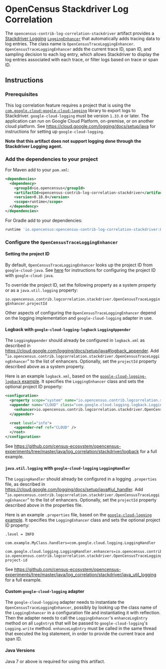 # OpenCensus Stackdriver Log Correlation

The `opencensus-contrib-log-correlation-stackdriver` artifact provides a
[Stackdriver Logging](https://cloud.google.com/logging/)
[`LoggingEnhancer`](http://googlecloudplatform.github.io/google-cloud-java/google-cloud-clients/apidocs/com/google/cloud/logging/LoggingEnhancer.html)
that automatically adds tracing data to log entries. The class name is
`OpenCensusTraceLoggingEnhancer`. `OpenCensusTraceLoggingEnhancer` adds the current trace ID, span
ID, and sampling decision to each log entry, which allows Stackdriver to display the log entries
associated with each trace, or filter logs based on trace or span ID.

## Instructions

### Prerequisites

This log correlation feature requires a project that is using the
[`com.google.cloud:google-cloud-logging`](https://github.com/GoogleCloudPlatform/google-cloud-java/tree/master/google-cloud-clients/google-cloud-logging)
library to export logs to Stackdriver. `google-cloud-logging` must be version `1.33.0` or later.
The application can run on Google Cloud Platform, on-premise, or on
another cloud platform. See https://cloud.google.com/logging/docs/setup/java for instructions for
setting up `google-cloud-logging`.

**Note that this artifact does not support logging done through the Stackdriver Logging agent.**

### Add the dependencies to your project

For Maven add to your `pom.xml`:
```xml
<dependencies>
  <dependency>
    <groupId>io.opencensus</groupId>
    <artifactId>opencensus-contrib-log-correlation-stackdriver</artifactId>
    <version>0.18.0</version>
    <scope>runtime</scope>
  </dependency>
</dependencies>
```

For Gradle add to your dependencies:
```groovy
runtime 'io.opencensus:opencensus-contrib-log-correlation-stackdriver:0.18.0'
```

### Configure the `OpenCensusTraceLoggingEnhancer`

#### Setting the project ID

By default, `OpenCensusTraceLoggingEnhancer` looks up the project ID from `google-cloud-java`. See
[here](https://github.com/GoogleCloudPlatform/google-cloud-java#specifying-a-project-id) for
instructions for configuring the project ID with `google-cloud-java`.

To override the project ID, set the following property as a system property or as a
`java.util.logging` property:

`io.opencensus.contrib.logcorrelation.stackdriver.OpenCensusTraceLoggingEnhancer.projectId`

Other aspects of configuring the `OpenCensusTraceLoggingEnhancer` depend on the logging
implementation and `google-cloud-logging` adapter in use.

#### Logback with `google-cloud-logging-logback` `LoggingAppender`

The `LoggingAppender` should already be configured in `logback.xml` as described in
https://cloud.google.com/logging/docs/setup/java#logback_appender. Add
"`io.opencensus.contrib.logcorrelation.stackdriver.OpenCensusTraceLoggingEnhancer`" to the list of
enhancers. Optionally, set the `projectId` property described above as a system property.

Here is an example `logback.xml`, based on the
[`google-cloud-logging-logback` example](https://github.com/GoogleCloudPlatform/java-docs-samples/blob/a2b04b20d81ee631439a9368fb99b44849519e28/logging/logback/src/main/resources/logback.xml).
It specifies the `LoggingEnhancer` class and sets the optional project ID property:

```xml
<configuration>
  <property scope="system" name="io.opencensus.contrib.logcorrelation.stackdriver.OpenCensusTraceLoggingEnhancer.projectId" value="my-project-id" />
  <appender name="CLOUD" class="com.google.cloud.logging.logback.LoggingAppender">
    <enhancer>io.opencensus.contrib.logcorrelation.stackdriver.OpenCensusTraceLoggingEnhancer</enhancer>
  </appender>

  <root level="info">
    <appender-ref ref="CLOUD" />
  </root>
</configuration>
```

See
https://github.com/census-ecosystem/opencensus-experiments/tree/master/java/log_correlation/stackdriver/logback
for a full example.

#### `java.util.logging` with `google-cloud-logging` `LoggingHandler`

The `LoggingHandler` should already be configured in a logging `.properties` file, as described in
https://cloud.google.com/logging/docs/setup/java#jul_handler. Add
"`io.opencensus.contrib.logcorrelation.stackdriver.OpenCensusTraceLoggingEnhancer`" to the list of
enhancers. Optionally, set the `projectId` property described above in the properties file.

Here is an example `.properties` file, based on the
[`google-cloud-logging` example](https://github.com/GoogleCloudPlatform/java-docs-samples/blob/a2b04b20d81ee631439a9368fb99b44849519e28/logging/jul/src/main/resources/logging.properties).
It specifies the `LoggingEnhancer` class and sets the optional project ID property:

```properties
.level = INFO

com.example.MyClass.handlers=com.google.cloud.logging.LoggingHandler

com.google.cloud.logging.LoggingHandler.enhancers=io.opencensus.contrib.logcorrelation.stackdriver.OpenCensusTraceLoggingEnhancer
io.opencensus.contrib.logcorrelation.stackdriver.OpenCensusTraceLoggingEnhancer.projectId=my-project-id
```

See
https://github.com/census-ecosystem/opencensus-experiments/tree/master/java/log_correlation/stackdriver/java_util_logging
for a full example.

#### Custom `google-cloud-logging` adapter

The `google-cloud-logging` adapter needs to instantiate the `OpenCensusTraceLoggingEnhancer`,
possibly by looking up the class name of the `LoggingEnhancer` in a configuration file and
instantiating it with reflection. Then the adapter needs to call the `LoggingEnhancer`'s
`enhanceLogEntry` method on all `LogEntry`s that will be passed to `google-cloud-logging`'s
`Logging.write` method. `enhanceLogEntry` must be called in the same thread that executed the log
statement, in order to provide the current trace and span ID.

#### Java Versions

Java 7 or above is required for using this artifact.
